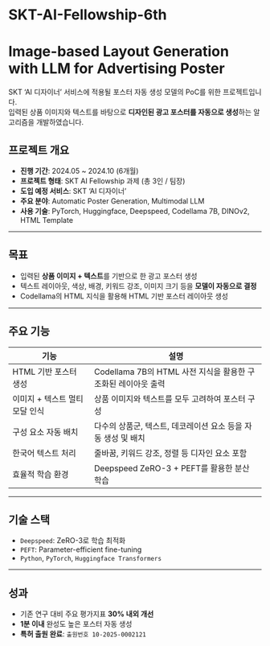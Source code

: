 # SKT-AI-Fellowship-6th
# Image-based Layout Generation with LLM for Advertising Poster

SKT ‘AI 디자이너’ 서비스에 적용될 포스터 자동 생성 모델의 PoC를 위한 프로젝트입니다.  
입력된 상품 이미지와 텍스트를 바탕으로 **디자인된 광고 포스터를 자동으로 생성**하는 알고리즘을 개발하였습니다.

## 프로젝트 개요

- **진행 기간**: 2024.05 ~ 2024.10 (6개월)
- **프로젝트 형태**: SKT AI Fellowship 과제 (총 3인 / 팀장)
- **도입 예정 서비스**: SKT ‘AI 디자이너’
- **주요 분야**: Automatic Poster Generation, Multimodal LLM
- **사용 기술**: PyTorch, Huggingface, Deepspeed, Codellama 7B, DINOv2, HTML Template

---

## 목표

- 입력된 **상품 이미지 + 텍스트**를 기반으로 한 광고 포스터 생성
- 텍스트 레이아웃, 색상, 배경, 키워드 강조, 이미지 크기 등을 **모델이 자동으로 결정**
- Codellama의 HTML 지식을 활용해 HTML 기반 포스터 레이아웃 생성

---

## 주요 기능

| 기능 | 설명 |
|------|------|
| HTML 기반 포스터 생성 | Codellama 7B의 HTML 사전 지식을 활용한 구조화된 레이아웃 출력 |
| 이미지 + 텍스트 멀티모달 인식 | 상품 이미지와 텍스트를 모두 고려하여 포스터 구성 |
| 구성 요소 자동 배치 | 다수의 상품군, 텍스트, 데코레이션 요소 등을 자동 생성 및 배치 |
| 한국어 텍스트 처리 | 줄바꿈, 키워드 강조, 정렬 등 디자인 요소 포함 |
| 효율적 학습 환경 | Deepspeed ZeRO-3 + PEFT를 활용한 분산 학습 |

---

## 기술 스택

- `Deepspeed`: ZeRO-3로 학습 최적화
- `PEFT`: Parameter-efficient fine-tuning
- `Python`, `PyTorch`, `Huggingface Transformers`

---

## 성과

- 기존 연구 대비 주요 평가지표 **30% 내외 개선**
- **1분 이내** 완성도 높은 포스터 자동 생성
- **특허 출원 완료**: `출원번호 10-2025-0002121`

